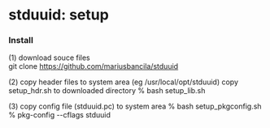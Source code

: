 stduuid: setup
===============


### Install
(1) download souce files  
git clone https://github.com/mariusbancila/stduuid

(2) copy header files to system area 
(eg /usr/local/opt/stduuid)
copy setup_hdr.sh to downloaded directory
% bash setup_lib.sh

(3) copy config file (stduuid.pc) to system area 
% bash setup_pkgconfig.sh
% pkg-config --cflags stduuid

